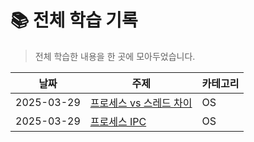 # 📚 전체 학습 기록

> 전체 학습한 내용을 한 곳에 모아두었습니다.

| 날짜       | 주제                          | 카테고리 |
|------------|-------------------------------|----------|
| 2025-03-29 | [프로세스 vs 스레드 차이](OS/process-vs-thread.md) | OS |
| 2025-03-29 | [프로세스 IPC](OS/IPC.md) | OS |